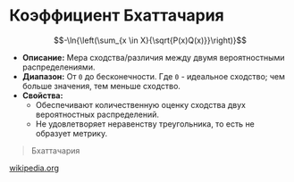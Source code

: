# Коэффициент Бхаттачария

$$-\ln{\left(\sum_{x \in X}{\sqrt{P(x)Q(x)}}\right)}$$

* **Описание:** Мера сходства/различия между двумя вероятностными распределениями.
* **Диапазон:** От `0` до бесконечности. Где `0` - идеальное сходство; чем больше значения, тем меньше сходство.
* **Свойства:**
    * Обеспечивают количественную оценку сходства двух вероятностных распределений.
    * Не удовлетворяет неравенству треугольника, то есть не образует метрику.

> Бхаттачария

[wikipedia.org](https://en.wikipedia.org/wiki/Bhattacharyya_distance)
